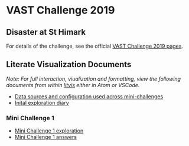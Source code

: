 # VAST Challenge 2019

## Disaster at St Himark

For details of the challenge, see the official [VAST Challenge 2019 pages](https://vast-challenge.github.io/2019/).

## Literate Visualization Documents

_Note: For full interaction, viualization and formatting, view the following documents from within [litvis](https://github.com/gicentre/litvis) either in Atom or VSCode._

- [Data sources and configuration used across mini-challenges](./dataAndConfig.md)
- [Inital exploration diary](./diary.md)

### Mini Challenge 1

- [Mini Challenge 1 exploration](./mc1Exploration.md)
- [Mini Challenge 1 answers](./mc1Answers.md)

